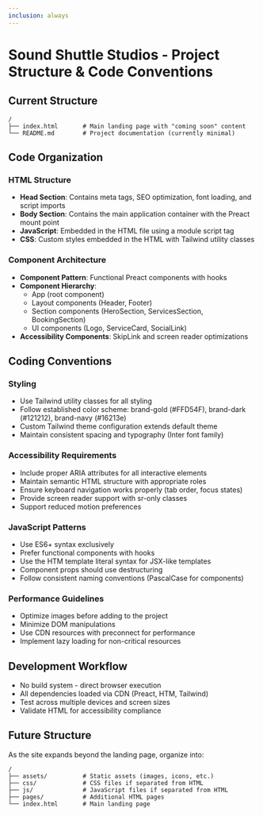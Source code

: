 ```yaml
---
inclusion: always
---
```


# Sound Shuttle Studios - Project Structure & Code Conventions

## Current Structure
```
/
├── index.html       # Main landing page with "coming soon" content
└── README.md        # Project documentation (currently minimal)
```

## Code Organization

### HTML Structure
- **Head Section**: Contains meta tags, SEO optimization, font loading, and script imports
- **Body Section**: Contains the main application container with the Preact mount point
- **JavaScript**: Embedded in the HTML file using a module script tag
- **CSS**: Custom styles embedded in the HTML with Tailwind utility classes

### Component Architecture
- **Component Pattern**: Functional Preact components with hooks
- **Component Hierarchy**:
  - App (root component)
  - Layout components (Header, Footer)
  - Section components (HeroSection, ServicesSection, BookingSection)
  - UI components (Logo, ServiceCard, SocialLink)
- **Accessibility Components**: SkipLink and screen reader optimizations

## Coding Conventions

### Styling
- Use Tailwind utility classes for all styling
- Follow established color scheme: brand-gold (#FFD54F), brand-dark (#121212), brand-navy (#16213e)
- Custom Tailwind theme configuration extends default theme
- Maintain consistent spacing and typography (Inter font family)

### Accessibility Requirements
- Include proper ARIA attributes for all interactive elements
- Maintain semantic HTML structure with appropriate roles
- Ensure keyboard navigation works properly (tab order, focus states)
- Provide screen reader support with sr-only classes
- Support reduced motion preferences

### JavaScript Patterns
- Use ES6+ syntax exclusively
- Prefer functional components with hooks
- Use the HTM template literal syntax for JSX-like templates
- Component props should use destructuring
- Follow consistent naming conventions (PascalCase for components)

### Performance Guidelines
- Optimize images before adding to the project
- Minimize DOM manipulations
- Use CDN resources with preconnect for performance
- Implement lazy loading for non-critical resources

## Development Workflow
- No build system - direct browser execution
- All dependencies loaded via CDN (Preact, HTM, Tailwind)
- Test across multiple devices and screen sizes
- Validate HTML for accessibility compliance

## Future Structure
As the site expands beyond the landing page, organize into:
```
/
├── assets/          # Static assets (images, icons, etc.)
├── css/             # CSS files if separated from HTML
├── js/              # JavaScript files if separated from HTML
├── pages/           # Additional HTML pages
└── index.html       # Main landing page
```